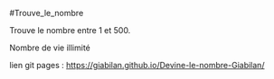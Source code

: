#Trouve_le_nombre

Trouve le nombre entre 1 et 500.

Nombre de vie illimité

lien git pages : https://giabilan.github.io/Devine-le-nombre-Giabilan/